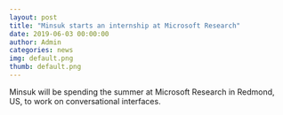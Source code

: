 ```yaml
---
layout: post
title: "Minsuk starts an internship at Microsoft Research"
date: 2019-06-03 00:00:00
author: Admin
categories: news
img: default.png
thumb: default.png
---
```


Minsuk will be spending the summer at Microsoft Research in Redmond, US, to work on conversational interfaces.